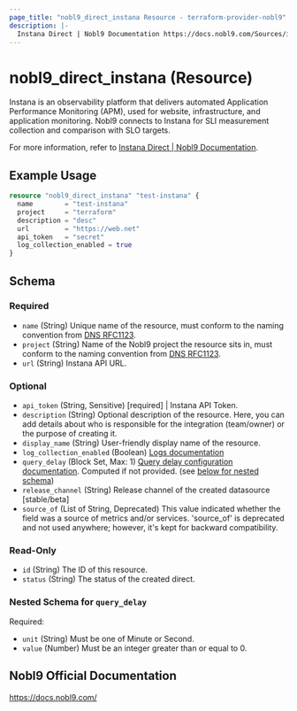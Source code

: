 ```yaml
---
page_title: "nobl9_direct_instana Resource - terraform-provider-nobl9"
description: |-
  Instana Direct | Nobl9 Documentation https://docs.nobl9.com/Sources/instana#instana-direct.
---
```


# nobl9_direct_instana (Resource)

Instana is an observability platform that delivers automated Application Performance Monitoring (APM), used for website, infrastructure, and application monitoring. Nobl9 connects to Instana for SLI measurement collection and comparison with SLO targets.

For more information, refer to [Instana Direct | Nobl9 Documentation](https://docs.nobl9.com/Sources/instana#instana-direct).

## Example Usage

```terraform
resource "nobl9_direct_instana" "test-instana" {
  name        = "test-instana"
  project     = "terraform"
  description = "desc"
  url         = "https://web.net"
  api_token   = "secret"
  log_collection_enabled = true
}
```

<!-- schema generated by tfplugindocs -->
## Schema

### Required

- `name` (String) Unique name of the resource, must conform to the naming convention from [DNS RFC1123](https://kubernetes.io/docs/concepts/overview/working-with-objects/names/#names).
- `project` (String) Name of the Nobl9 project the resource sits in, must conform to the naming convention from [DNS RFC1123](https://kubernetes.io/docs/concepts/overview/working-with-objects/names/#names).
- `url` (String) Instana API URL.

### Optional

- `api_token` (String, Sensitive) [required] | Instana API Token.
- `description` (String) Optional description of the resource. Here, you can add details about who is responsible for the integration (team/owner) or the purpose of creating it.
- `display_name` (String) User-friendly display name of the resource.
- `log_collection_enabled` (Boolean) [Logs documentation](https://docs.nobl9.com/Features/SLO_troubleshooting/event-logs)
- `query_delay` (Block Set, Max: 1) [Query delay configuration documentation](https://docs.nobl9.com/Features/query-delay). Computed if not provided. (see [below for nested schema](#nestedblock--query_delay))
- `release_channel` (String) Release channel of the created datasource [stable/beta]
- `source_of` (List of String, Deprecated) This value indicated whether the field was a source of metrics and/or services. 'source_of' is deprecated and not used anywhere; however, it's kept for backward compatibility.

### Read-Only

- `id` (String) The ID of this resource.
- `status` (String) The status of the created direct.

<a id="nestedblock--query_delay"></a>
### Nested Schema for `query_delay`

Required:

- `unit` (String) Must be one of Minute or Second.
- `value` (Number) Must be an integer greater than or equal to 0.

## Nobl9 Official Documentation

https://docs.nobl9.com/
